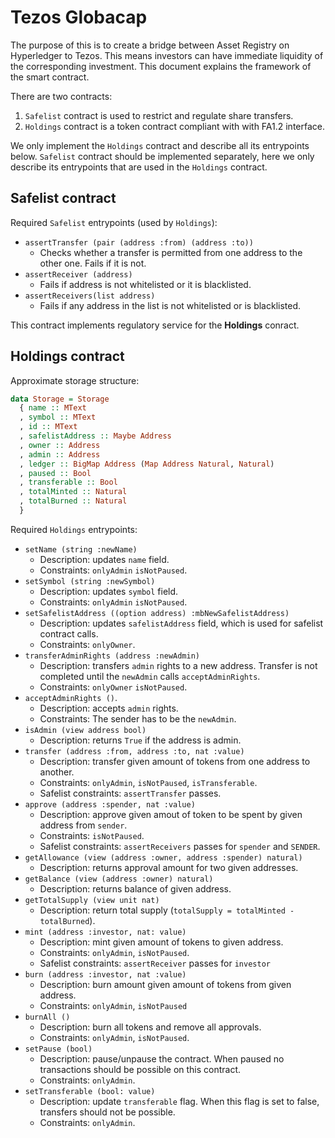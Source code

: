 <!-- SPDX-FileCopyrightText: 2020 TBD -->

<!-- SPDX-License-Identifier: LicenseRef-Proprietary -->

# Tezos Globacap

The purpose of this is to create a bridge between Asset Registry
on Hyperledger to Tezos. This means investors can have immediate liquidity
of the corresponding investment. This document explains the framework of the
smart contract.

There are two contracts:
1. `Safelist` contract is used to restrict and regulate share transfers.
2. `Holdings` contract is a token contract compliant with with FA1.2 interface.

We only implement the `Holdings` contract and describe all its entrypoints below.
`Safelist` contract should be implemented separately, here we only describe its entrypoints that are used in the `Holdings` contract.

## Safelist contract

Required `Safelist` entrypoints (used by `Holdings`):
* `assertTransfer (pair (address :from) (address :to))`
  * Checks whether a transfer is permitted from one address to the other one. Fails if it is not.
* `assertReceiver (address)`
  * Fails if address is not whitelisted or it is blacklisted.
* `assertReceivers(list address)`
  * Fails if any address in the list is not whitelisted or is blacklisted.

This contract implements regulatory service for the **Holdings** conract.

## Holdings contract

Approximate storage structure:
```haskell
data Storage = Storage
  { name :: MText
  , symbol :: MText
  , id :: MText
  , safelistAddress :: Maybe Address
  , owner :: Address
  , admin :: Address
  , ledger :: BigMap Address (Map Address Natural, Natural)
  , paused :: Bool
  , transferable :: Bool
  , totalMinted :: Natural
  , totalBurned :: Natural
  }
```

Required `Holdings` entrypoints:
* `setName (string :newName)`
  * Description: updates `name` field.
  * Constraints: `onlyAdmin` `isNotPaused`.
* `setSymbol (string :newSymbol)`
  * Description: updates `symbol` field.
  * Constraints: `onlyAdmin` `isNotPaused`.
* `setSafelistAddress ((option address) :mbNewSafelistAddress)`
  * Description: updates `safelistAddress` field, which is used for safelist contract calls.
  * Constraints: `onlyOwner`.
* `transferAdminRights (address :newAdmin)`
  * Description: transfers `admin` rights to a new address. Transfer is not completed
    until the `newAdmin` calls `acceptAdminRights`.
  * Constraints: `onlyOwner` `isNotPaused`.
* `acceptAdminRights ()`.
  * Description: accepts `admin` rights.
  * Constraints: The sender has to be the `newAdmin`.
* `isAdmin (view address bool)`
  * Description: returns `True` if the address is admin.
* `transfer (address :from, address :to, nat :value)`
  * Description: transfer given amount of tokens from one address to another.
  * Constraints: `onlyAdmin`, `isNotPaused`, `isTransferable`.
  * Safelist constraints: `assertTransfer` passes.
* `approve (address :spender, nat :value)`
  * Description: approve given amout of token to be spent by given address from `sender`.
  * Constraints: `isNotPaused`.
  * Safelist constraints: `assertReceivers` passes for `spender` and `SENDER`.
* `getAllowance (view (address :owner, address :spender) natural)`
  * Description: returns approval amount for two given addresses.
* `getBalance (view (address :owner) natural)`
  * Description: returns balance of given address.
* `getTotalSupply (view unit nat)`
  * Description: return total supply (`totalSupply = totalMinted - totalBurned`).
* `mint (address :investor, nat: value)`
  * Description: mint given amount of tokens to given address.
  * Constraints: `onlyAdmin`, `isNotPaused`.
  * Safelist constraints: `assertReceiver` passes for `investor`
* `burn (address :investor, nat :value)`
  * Description: burn amount given amount of tokens from given address.
  * Constraints: `onlyAdmin`, `isNotPaused`
* `burnAll ()`
  * Description: burn all tokens and remove all approvals.
  * Constraints: `onlyAdmin`, `isNotPaused`.
* `setPause (bool)`
  * Description: pause/unpause the contract. When paused no transactions should be possible on this contract.
  * Constraints: `onlyAdmin`.
* `setTransferable (bool: value)`
  * Description: update `transferable` flag. When this flag is set to false, transfers should not be possible.
  * Constraints: `onlyAdmin`.
